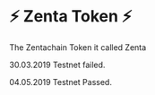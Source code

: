 # :zap: Zenta Token :zap:

The Zentachain Token it called Zenta

30.03.2019 Testnet failed.

04.05.2019 Testnet Passed.
